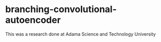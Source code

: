 # branching-convolutional-autoencoder

This was a research done at Adama Science and Technology University
